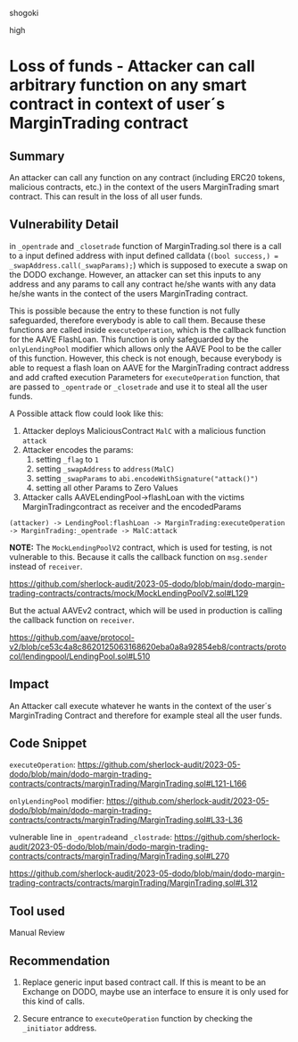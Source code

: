 shogoki

high

# Loss of funds - Attacker can call arbitrary function on any smart contract in context of user´s MarginTrading contract

## Summary

An attacker can call any function on any contract (including ERC20 tokens, malicious contracts, etc.) in the context of the users MarginTrading smart contract. 
This can result in the loss of all user funds.

## Vulnerability Detail

in `_opentrade` and `_closetrade` function of MarginTrading.sol there is a call to a input defined address with input defined calldata (`(bool success,) = _swapAddress.call(_swapParams);`) which is supposed to execute a swap on the DODO exchange. However, an attacker can set this inputs to any address and any params to call any contract he/she wants with any data he/she wants in the contect of the users MarginTrading contract.

This is possible because the entry to these function is not fully safeguarded, therefore everybody is able to call them. Because these functions are called inside `executeOperation`, which is the callback function for the AAVE FlashLoan. This function is only safeguarded by the `onlyLendingPool` modifier which allows only the AAVE Pool to be the caller of this function. 
However, this check is not enough, because everybody is able to request a flash loan on AAVE for the MarginTrading contract address and add crafted execution Parameters for `executeOperation` function, that are passed to `_opentrade` or `_closetrade` and use it to steal all the user funds.

A Possible attack flow could look like this:

1. Attacker deploys MaliciousContract `MalC` with a malicious function `attack`
2. Attacker encodes the params:
    1. setting `_flag` to `1`
    2. setting `_swapAddress` to `address(MalC)`
    3. setting `_swapParams` to `abi.encodeWithSignature("attack()")`
    4. setting all other Params to Zero Values
3. Attacker calls AAVELendingPool->flashLoan with the victims MarginTradingcontract as receiver and the encodedParams

```plain
(attacker) -> LendingPool:flashLoan -> MarginTrading:executeOperation
-> MarginTrading:_opentrade -> MalC:attack 
```

**NOTE:** The `MockLendingPoolV2` contract, which is used for testing, is not vulnerable to this. Because it calls the callback function on `msg.sender` instead of `receiver`. 

https://github.com/sherlock-audit/2023-05-dodo/blob/main/dodo-margin-trading-contracts/contracts/mock/MockLendingPoolV2.sol#L129

But the actual AAVEv2 contract, which will be used in production is calling the callback function on `receiver`. 

https://github.com/aave/protocol-v2/blob/ce53c4a8c8620125063168620eba0a8a92854eb8/contracts/protocol/lendingpool/LendingPool.sol#L510

## Impact

An Attacker call execute whatever he wants in the context of the user´s MarginTrading Contract and therefore for example steal all the user funds.

## Code Snippet

`executeOperation`:
https://github.com/sherlock-audit/2023-05-dodo/blob/main/dodo-margin-trading-contracts/contracts/marginTrading/MarginTrading.sol#L121-L166

`onlyLendingPool` modifier:
https://github.com/sherlock-audit/2023-05-dodo/blob/main/dodo-margin-trading-contracts/contracts/marginTrading/MarginTrading.sol#L33-L36

vulnerable line in `_opentrade`and `_clostrade`: 
https://github.com/sherlock-audit/2023-05-dodo/blob/main/dodo-margin-trading-contracts/contracts/marginTrading/MarginTrading.sol#L270

https://github.com/sherlock-audit/2023-05-dodo/blob/main/dodo-margin-trading-contracts/contracts/marginTrading/MarginTrading.sol#L312

## Tool used

Manual Review

## Recommendation

1. Replace generic input based contract call. If this is meant to be an Exchange on DODO, maybe use an interface to ensure it is only used for this kind of calls.

2. Secure entrance to `executeOperation` function by checking the `_initiator` address.